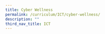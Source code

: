 ```yaml
---
title: Cyber Wellness
permalink: /curriculum/ICT/cyber-wellness/
description: ""
third_nav_title: ICT
---
```

